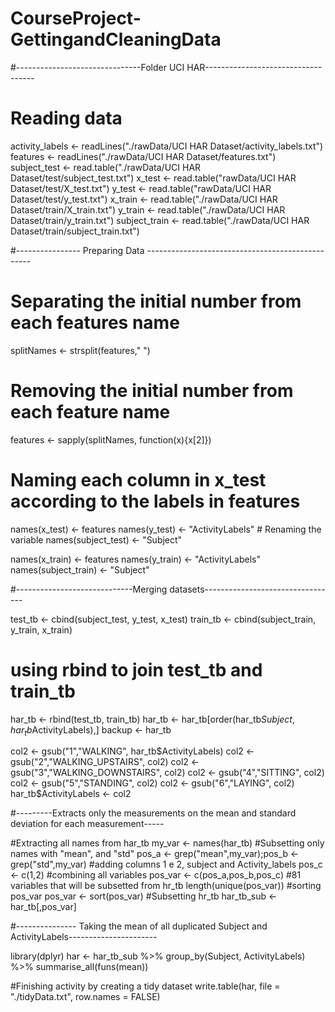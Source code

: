 # CourseProject-GettingandCleaningData

#-------------------------------Folder UCI HAR-----------------------------------
# Reading data

activity_labels <- readLines("./rawData/UCI HAR Dataset/activity_labels.txt")
features <- readLines("./rawData/UCI HAR Dataset/features.txt")
subject_test <- read.table("./rawData/UCI HAR Dataset/test/subject_test.txt")
x_test <- read.table("rawData/UCI HAR Dataset/test/X_test.txt")
y_test <- read.table("rawData/UCI HAR Dataset/test/y_test.txt")
x_train <- read.table("./rawData/UCI HAR Dataset/train/X_train.txt")
y_train <- read.table("./rawData/UCI HAR Dataset/train/y_train.txt")
subject_train <- read.table("./rawData/UCI HAR Dataset/train/subject_train.txt")



#---------------- Preparing Data -------------------------------------------------

# Separating the initial number from each features name
splitNames <- strsplit(features," ") 
# Removing the initial number from each feature name
features <- sapply(splitNames, function(x){x[2]}) 

# Naming each column in x_test according to the labels in features
names(x_test) <- features 
names(y_test) <- "ActivityLabels" # Renaming the variable 
names(subject_test) <- "Subject" 

names(x_train) <- features
names(y_train) <- "ActivityLabels"
names(subject_train) <- "Subject"

#-----------------------------Merging datasets---------------------------------

test_tb <- cbind(subject_test, y_test, x_test)
train_tb <- cbind(subject_train, y_train, x_train)

# using rbind to join test_tb and train_tb
har_tb <- rbind(test_tb, train_tb)
har_tb <- har_tb[order(har_tb$Subject, har_tb$ActivityLabels),]
backup <- har_tb

col2 <- gsub("1","WALKING", har_tb$ActivityLabels)
col2 <- gsub("2","WALKING_UPSTAIRS", col2)
col2 <- gsub("3","WALKING_DOWNSTAIRS", col2)
col2 <- gsub("4","SITTING", col2)
col2 <- gsub("5","STANDING", col2)
col2 <- gsub("6","LAYING", col2)
har_tb$ActivityLabels <- col2

#---------Extracts only the measurements on the mean and standard deviation for each measurement-----

#Extracting all names from har_tb
my_var <- names(har_tb) 
#Subsetting only names with "mean", and "std"
pos_a <- grep("mean",my_var);pos_b <- grep("std",my_var) 
#adding columns 1 e 2, subject and Activity_labels
pos_c <- c(1,2) 
#combining all variables 
pos_var <- c(pos_a,pos_b,pos_c) 
#81 variables that will be subsetted from hr_tb
length(unique(pos_var)) 
#sorting pos_var
pos_var <- sort(pos_var) 
#Subsetting hr_tb
har_tb_sub <- har_tb[,pos_var] 

  
#--------------- Taking the mean of all duplicated Subject and ActivityLabels----------------------

library(dplyr)
har <- har_tb_sub %>%
group_by(Subject, ActivityLabels) %>%
summarise_all(funs(mean))

#Finishing activity by creating a tidy dataset
write.table(har, file = "./tidyData.txt", row.names = FALSE)


